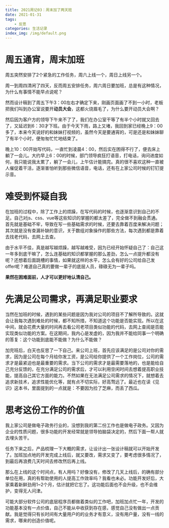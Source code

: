 ```yaml
---
title: 2021周记03：周末加了两天班
date: 2021-01-31
tags:
    - 反思
categories: 生活记录
index_img: /img/default.png
---
```

# 周五通宵，周末加班

周五突然安排了2个紧急的工作任务，周六上线一个，周日上线另一个。

周一到周四清闲了四天，反而周五安排任务，周六周日要加班，总是有这种情况，为什么有事情不能早点说呢？

然而设计稿到了周五下午3：00左右才确定下来，刚画页面画了不到一小时，老板把我们叫到办公室说要开**动员大会**，这都火烧眉毛了，为什么要开动员大会啊？

然后因为客户方的领导下午来不了了，我们在办公室干等了有半个小时就又回去了，又延迟到6：30才下班。由于今天下雨，路上又堵，我回到家已经晚上9：00多了，本来今天说好的和妹妹打视频的，虽然今天是要通宵的，可是还是和妹妹聊了有半个小时，便匆匆忙忙地结束了。

晚上10：00开始写代码，一直忙到凌晨4：00，然后实在困得不行了，便去床上躺了一会儿。大约早上6：00的时候，部门领导疯狂打语音，打电话，询问进度如何，我只能说我太累了，躺了一会儿，上午估计能搞完。真的很不喜欢这种一直被人催促着干活，逐渐害怕听到那些微信语音，电话，还有在上家公司时候的钉钉提示音。

# 难受到怀疑自我

在加班的过程中，除了工作上的烦躁，在写代码的时候，也逐渐意识到自己的不足。自己对js、css、vue等这些知识的掌握的都太差了，完全做不到融会贯通。首先就是基础不牢，导致在写一些基础需求的时候，还要去靠着百度来解决问题；其次就是没有查漏补缺的意识，关于数组对象操作的那些方法，每次遇到都是靠着去找老代码，去网上去查。

由于水平不佳，真是越写越烦躁，越写越难受，因为已经开始怀疑自己了：自己这一年多到底干嘛了，怎么连基础的知识都掌握的那么差劲，怎么一点提升都没有呢？还想着后面跳槽的事情，如果就这样的水平，怎么会有好的公司给自己发offer呢？难道自己真的要做一辈子的底层人员，碌碌无为一辈子吗。

**果然在困难面前，人才可以更好地认清自己。**

# 先满足公司需求，再满足职业要求

当然在加班的时候，遇到的某些问题是因为我对公司的项目不了解所导致的。这就会让我每次遇到难处的时候，都不知所措，不知道这个功能是否能实现。所以在这中间，就会花费大量的时间再去看公司老项目类似功能的代码，去网上查阅是否能实现类似功能的方案。在这期间，我内心是发虚的，因为我并不能给同事一个明确的答复：这个功能到底能不能做？为什么不能做？

加完班后，白天也反思了一下自己。来公司上班，首先应该满足的是公司对你的需求，因为是公司在每个月给你发工资，是公司给你提供了一个工作岗位，公司的需求才是最紧迫也是最重要的需求。当下公司的需求才是最需要落地的，也是能给自己充分反馈的，在充分满足公司的需求后，才可以利用空闲时间去想着提高职业技能，提高自己其它方面的能力。不然如果在无法满足公司需求的情况下，就想着去追求新技术，追求性能优化等，就有点不切实际，好高骛远了。最近也在读《见识》这本书，里面提到的一点就是：不要因为捡了芝麻，而丢了西瓜。

# 思考这份工作的价值

我上家公司是做电子政务行业的，没想到我的第二份工作也是做电子政务。又因为企业的性质问题，很多功能的开发经常就是领导拍脑袋决定的，然后下面一帮人就去埋头苦干。

任务下来之后，产品梳理一下大概的需求，让设计出一张设计稿就可以开始开发了。加班加点地的开发完成上线后，就又要改，需求又变了，要考虑很多情况了，到最后再浪费几天时间去修改然后再上线。

那么在上线的这个时间点，有人用吗？好像没有，修改了几天上线后，的确有部分单位在用，真的有帮助使用的人提高工作效率吗？我看也未必。功能开发好后，大家乘着新鲜劲用1~2个月，估计就把它忘了。这功能后面也不会升级，也不会维护，变得无人问津。

可能大部分软件公司的底层程序员都做着类似的工作吧，加班加点忙一年，开发的功能基本没有一点价值，自己不能从中收获到存在感，感觉自己没有做出一点贡献。我是觉得只有长时间有大量用户的的业务才有意义，没有用户量，没有一线的需求，哪来的创造价值呢。